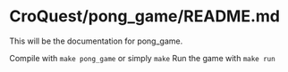 # CroQuest/pong_game/README.md

This will be the documentation for pong_game. 

Compile with `make pong_game` or simply `make`
Run the game with `make run`
